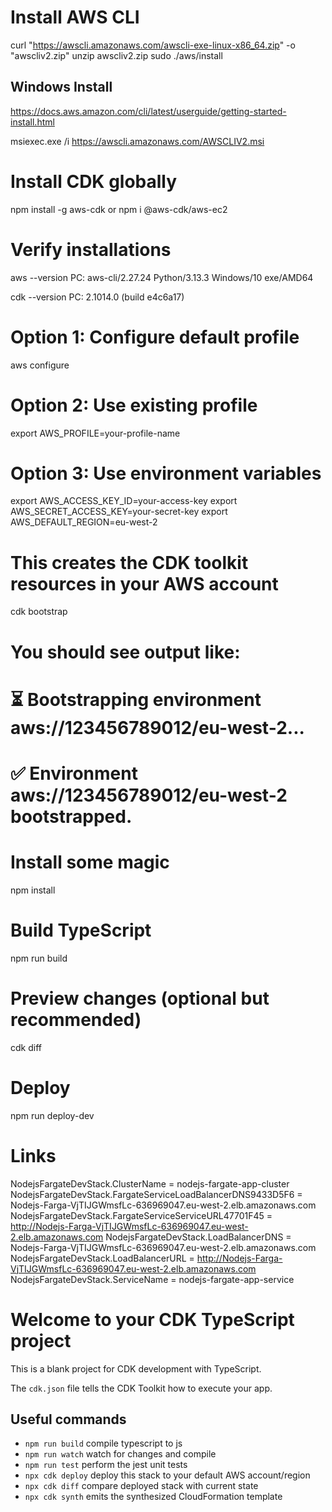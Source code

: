 # Install AWS CLI
curl "https://awscli.amazonaws.com/awscli-exe-linux-x86_64.zip" -o "awscliv2.zip"
unzip awscliv2.zip
sudo ./aws/install

## Windows Install
https://docs.aws.amazon.com/cli/latest/userguide/getting-started-install.html

msiexec.exe /i https://awscli.amazonaws.com/AWSCLIV2.msi



# Install CDK globally
npm install -g aws-cdk
or 
npm i @aws-cdk/aws-ec2

# Verify installations
aws --version
PC: aws-cli/2.27.24 Python/3.13.3 Windows/10 exe/AMD64


cdk --version
PC: 2.1014.0 (build e4c6a17)

# Option 1: Configure default profile
aws configure

# Option 2: Use existing profile
export AWS_PROFILE=your-profile-name

# Option 3: Use environment variables
export AWS_ACCESS_KEY_ID=your-access-key
export AWS_SECRET_ACCESS_KEY=your-secret-key
export AWS_DEFAULT_REGION=eu-west-2

# This creates the CDK toolkit resources in your AWS account
cdk bootstrap

# You should see output like:
# ⏳  Bootstrapping environment aws://123456789012/eu-west-2...
# ✅  Environment aws://123456789012/eu-west-2 bootstrapped.


# Install some magic
npm install

# Build TypeScript
npm run build

# Preview changes (optional but recommended)
cdk diff

# Deploy
npm run deploy-dev

# Links
NodejsFargateDevStack.ClusterName = nodejs-fargate-app-cluster
NodejsFargateDevStack.FargateServiceLoadBalancerDNS9433D5F6 = Nodejs-Farga-VjTIJGWmsfLc-636969047.eu-west-2.elb.amazonaws.com
NodejsFargateDevStack.FargateServiceServiceURL47701F45 = http://Nodejs-Farga-VjTIJGWmsfLc-636969047.eu-west-2.elb.amazonaws.com
NodejsFargateDevStack.LoadBalancerDNS = Nodejs-Farga-VjTIJGWmsfLc-636969047.eu-west-2.elb.amazonaws.com
NodejsFargateDevStack.LoadBalancerURL = http://Nodejs-Farga-VjTIJGWmsfLc-636969047.eu-west-2.elb.amazonaws.com
NodejsFargateDevStack.ServiceName = nodejs-fargate-app-service



# Welcome to your CDK TypeScript project

This is a blank project for CDK development with TypeScript.

The `cdk.json` file tells the CDK Toolkit how to execute your app.

## Useful commands

* `npm run build`   compile typescript to js
* `npm run watch`   watch for changes and compile
* `npm run test`    perform the jest unit tests
* `npx cdk deploy`  deploy this stack to your default AWS account/region
* `npx cdk diff`    compare deployed stack with current state
* `npx cdk synth`   emits the synthesized CloudFormation template
